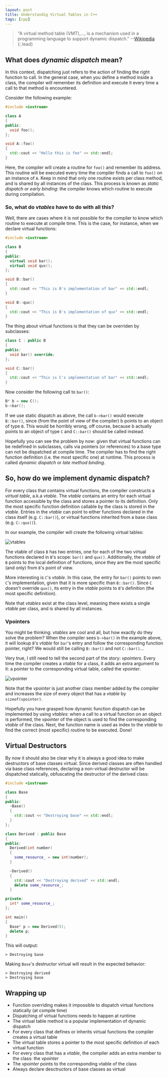 ```yaml
---
layout: post
title: Understandig Virtual Tables in C++
tags: [cpp]
---
```


> "A virtual method table (VMT),..., is a mechanism used in a programming language to support dynamic dispatch." --[Wikipedia](https://en.wikipedia.org/wiki/Virtual_method_table)
{:.lead}

## What does _dynamic dispatch_ mean?

In this context, dispatching just refers to the action of finding the right function to call. In the general case, when you define a method inside a class, the compiler will remember its definition and execute it every time a call to that method is encountered.

Consider the following example:

~~~cpp
#include <iostream>

class A
{
public:
  void foo();
};

void A::foo()
{
  std::cout << "Hello this is foo" << std::endl;
}
~~~
Here, the compiler will create a routine for `foo()` and remember its address. This routine will be executed every time the compiler finds a call to `foo()` on an instance of `A`. Keep in mind that only one routine exists per class method, and is shared by all instances of the class. This process is known as _static dispatch_ or _early binding_: the compiler knows which routine to execute during compilation.

### So, what do _vtables_ have to do with all this?

Well, there are cases where it is not possible for the compiler to know which routine to execute at compile time. This is the case, for instance,  when we declare virtual functions:

~~~cpp
#include <iostream>

class B
{
public:
  virtual void bar();
  virtual void qux();
};

void B::bar()
{
  std::cout << "This is B's implementation of bar" << std::endl;
}

void B::qux()
{
  std::cout << "This is B's implementation of qux" << std::endl;
}
~~~

The thing about virtual functions is that they can be overriden by subclasses:

~~~cpp
class C : public B
{
public:
  void bar() override;
};

void C::bar()
{
  std::cout << "This is C's implementation of bar" << std::endl;
}
~~~

Now consider the following call to `bar()`:
~~~cpp
B* b = new C();
b->bar();
~~~

If we use static dispatch as above, the call `b->bar()` would execute `B::bar()`, since (from the point of view of the compiler) b points to an object of type `B`. This would be horribly wrong, off course, because b actually points to an object of type `C` and `C::bar()` should be called instead.

Hopefully you can see the problem by now: given that virtual functions can be redefined in subclasses, calls via pointers (or references) to a base type can not be dispatched at compile time. The compiler has to find the right function definition (i.e. the most specific one) at runtime. This process is called _dynamic dispatch_ or _late method binding_.

## So, how do we implement dynamic dispatch?

For every class that contains virtual functions, the compiler constructs a _virtual table_, a.k.a _vtable_.
The _vtable_ contains an entry for each virtual function accessible by the class and stores a pointer to its definition. Only the most specific function definition callable by the class is stored in the _vtable_. Entries in the _vtable_ can point to either functions declared in the class itself (e.g. `C::bar()`), or virtual functions inherited from a base class (e.g. `C::qux()`).

In our example, the compiler will create the following virtual tables:

![vtables](/assets/img/posts/vtables/vtables.png "vtables")

The vtable of class `B` has two entries, one for each of the two virtual functions declared in `B`'s scope: `bar()` and `qux()`. Additionally, the _vtable_ of `B` points to the local definition of functions, since they are the most specific (and only) from `B`'s point of view.

More interesting is `C`'s _vtable_. In this case, the entry for `bar()` points to own `C`'s implementation, given that it is more specific than `B::bar()`. Since `C` doesn't override `qux()`, its entry in the _vtable_ points to `B`'s definition (the most specific definition).

Note that _vtables_ exist at the class level, meaning there exists a single _vtable_ per class, and is shared by all instances.

### Vpointers

You might be thinking: _vtables_ are cool and all, but how exactly do they solve the problem?
When the compiler sees `b->bar()` in the example above, it will lookup `B`'s _vtable_ for `bar`'s entry and follow the corresponding function pointer, right? We would still be calling `B::bar()` and not `C::bar()`...

Very true, I still need to tell the second part of the story: _vpointers_. Every time the compiler creates a _vtable_ for a class, it adds an extra argument to it: a pointer to the corresponding virtual table, called the _vpointer_.

![vpointer](/assets/img/posts/vtables/vpointer.png "vpointer")

Note that the _vpointer_ is just another class member added by the compiler and increases the size of every object that has a _vtable_ by `sizeof(vpointer)`.

Hopefully you have grasped how dynamic function dispatch can be implemented by using _vtables_: when a call to a virtual function on an object is performed, the _vpointer_ of the object is used to find the corresponding _vtable_ of the class. Next, the function name is used as index to the _vtable_ to find the correct (most specific) routine to be executed. Done!

## Virtual Destructors

By now it should also be clear why it is always a good idea to make destructors of base classes virtual. Since derived classes are often handled via base class references, declaring a non-virtual destructor will be dispatched statically, obfuscating the destructor of the derived class:

~~~cpp
#include <iostream>

class Base
{
public:
  ~Base()
  {
    std::cout << "Destroying base" << std::endl;
  }
};

class Derived : public Base
{
public:
  Derived(int number)
  {
    some_resource_ = new int(number);
  }

  ~Derived()
  {
    std::cout << "Destroying derived" << std::endl;
    delete some_resource_;
  }

private:
  int* some_resource_;
};

int main()
{
  Base* p = new Derived(5);
  delete p;
}
~~~

This will output:

```
> Destroying base
```

Making `Base`'s destructor virtual will result in the expected behavior:

```
> Destroying derived
> Destroying base
```

## Wrapping up

* Function overriding makes it impossible to dispatch virtual functions statically (at compile time)
* Dispatching of virtual functions needs to happen at runtime
* The virtual table method is a popular implementation of dynamic dispatch
* For every class that defines or inherits virtual functions the compiler creates a virtual table
* The virtual table stores a pointer to the most specific definition of each virtual function
* For every class that has a _vtable_, the compiler adds an extra member to the class: the _vpointer_
* The _vpointer_ points to the corresponding vtable of the class
* Always declare desctructors of base classes as virtual
